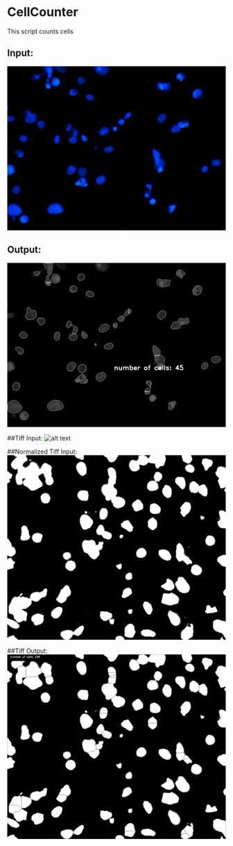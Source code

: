 # CellCounter
This script counts cells

## Input:
![alt text](https://github.com/kathleenisrad/CellCounter/blob/master/input.jpg?raw=true)

## Output:
![alt text](https://github.com/kathleenisrad/CellCounter/blob/master/output.jpg?raw=true)

##Tiff Input:
![alt text](https://github.com/kathleenisrad/CellCounter/blob/master/original_tif_input.jpg?raw=true)

##Normalized Tiff Input:
![alt text](https://github.com/kathleenisrad/CellCounter/blob/master/normalized_tif_input.jpg?raw=true) 

##Tiff Output:
![alt text](https://github.com/kathleenisrad/CellCounter/blob/master/output2.jpg?raw=true) 
